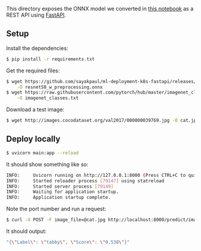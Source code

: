 This directory exposes the ONNX model we converted in [this notebook](https://github.com/sayakpaul/ml-deployment-k8s-fastapi/blob/main/notebooks/TF_to_ONNX.ipynb) as a REST API using [FastAPI](https://fastapi.tiangolo.com/).

## Setup 

Install the dependencies:

```sh
$ pip install -r requirements.txt
```

Get the required files:

```sh
$ wget https://github.com/sayakpaul/ml-deployment-k8s-fastapi/releases/download/v1.0.0/resnet50_w_preprocessing.onnx \
    -O resnet50_w_preprocessing.onnx
$ wget https://raw.githubusercontent.com/pytorch/hub/master/imagenet_classes.txt \
    -O imagenet_classes.txt
```

Download a test image:

```sh
$ wget http://images.cocodataset.org/val2017/000000039769.jpg -O cat.jpg
```

## Deploy locally

```sh
$ uvicorn main:app --reload
```

It should show something like so:

```sh
INFO:     Uvicorn running on http://127.0.0.1:8000 (Press CTRL+C to quit)
INFO:     Started reloader process [79147] using statreload
INFO:     Started server process [79149]
INFO:     Waiting for application startup.
INFO:     Application startup complete.
```

Note the port number and run a request:

```sh
$ curl -X POST -F image_file=@cat.jpg http://localhost:8000/predict/image
```

It should output:

```sh
"{\"Label\": \"tabby\", \"Score\": \"0.538\"}"
```

